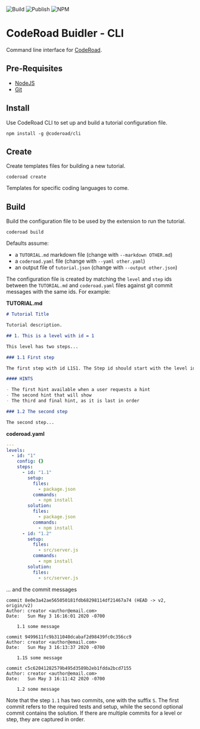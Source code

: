 ![Build](https://github.com/coderoad/coderoad-cli/workflows/Build/badge.svg)
![Publish](https://github.com/coderoad/coderoad-cli/workflows/Publish/badge.svg)
![NPM](https://img.shields.io/npm/v/@coderoad/cli?color=green&label=npm%3A%40coderoad%2Fcli)

# CodeRoad Buidler - CLI

Command line interface for [CodeRoad](https://marketplace.visualstudio.com/items?itemName=CodeRoad.coderoad).

## Pre-Requisites

- [NodeJS](https://nodejs.org/)
- [Git](https://git-scm.com/downloads)

## Install

Use CodeRoad CLI to set up and build a tutorial configuration file.

```shell
npm install -g @coderoad/cli
```

## Create

Create templates files for building a new tutorial.

```shell
coderoad create
```

Templates for specific coding languages to come.

## Build

Build the configuration file to be used by the extension to run the tutorial.

```shell
coderoad build
```

Defaults assume:

- a `TUTORIAL.md` markdown file (change with `--markdown OTHER.md`)
- a `coderoad.yaml` file (change with `--yaml other.yaml`)
- an output file of `tutorial.json` (change with `--output other.json`)

The configuration file is created by matching the `level` and `step` ids between the `TUTORIAL.md` and `coderoad.yaml` files against git commit messages with the same ids. For example:

**TUTORIAL.md**

```markdown
# Tutorial Title

Tutorial description.

## 1. This is a level with id = 1

This level has two steps...

### 1.1 First step

The first step with id L1S1. The Step id should start with the level id.

#### HINTS

- The first hint available when a user requests a hint
- The second hint that will show
- The third and final hint, as it is last in order

### 1.2 The second step

The second step...
```

**coderoad.yaml**

```yaml
---
levels:
  - id: "1"
    config: {}
    steps:
      - id: "1.1"
        setup:
          files:
            - package.json
          commands:
            - npm install
        solution:
          files:
            - package.json
          commands:
            - npm install
      - id: "1.2"
        setup:
          files:
            - src/server.js
          commands:
            - npm install
        solution:
          files:
            - src/server.js
```

... and the commit messages

```text
commit 8e0e3a42ae565050181fdb68298114df21467a74 (HEAD -> v2, origin/v2)
Author: creator <author@email.com>
Date:   Sun May 3 16:16:01 2020 -0700

    1.1 some message

commit 9499611fc9b311040dcabaf2d98439fc0c356cc9
Author: creator <author@email.com>
Date:   Sun May 3 16:13:37 2020 -0700

    1.1S some message

commit c5c62041282579b495d3589b2eb1fdda2bcd7155
Author: creator <author@email.com>
Date:   Sun May 3 16:11:42 2020 -0700

    1.2 some message
```

Note that the step `1.1` has two commits, one with the suffix `S`. The first commit refers to the required tests and setup, while the second optional commit contains the solution. If there are multiple commits for a level or step, they are captured in order.
